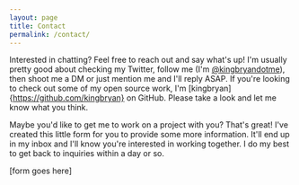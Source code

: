 ```yaml
---
layout: page
title: Contact
permalink: /contact/
---
```

Interested in chatting? Feel free to reach out and say what's up! I'm usually pretty good about checking my Twitter, follow me (I'm [@kingbryandotme](https://twitter.com/kingbryandotme)), then shoot me a DM or just mention me and I'll reply ASAP. If you're looking to check out some of my open source work, I'm [kingbryan]{https://github.com/kingbryan} on GitHub. Please take a look and let me know what you think.

Maybe you'd like to get me to work on a project with you? That's great! I've created this little form for you to provide some more information. It'll end up in my inbox and I'll know you're interested in working together. I do my best to get back to inquiries within a day or so.

[form goes here]
